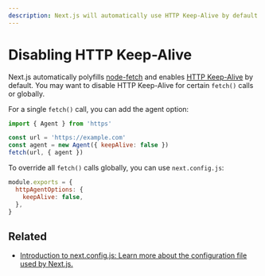 ```yaml
---
description: Next.js will automatically use HTTP Keep-Alive by default. Learn more about how to disable HTTP Keep-Alive here.
---
```


# Disabling HTTP Keep-Alive

Next.js automatically polyfills [node-fetch](/docs/basic-features/supported-browsers-features#polyfills) and enables [HTTP Keep-Alive](https://developer.mozilla.org/en-US/docs/Web/HTTP/Headers/Keep-Alive) by default. You may want to disable HTTP Keep-Alive for certain `fetch()` calls or globally.

For a single `fetch()` call, you can add the agent option:

```js
import { Agent } from 'https'

const url = 'https://example.com'
const agent = new Agent({ keepAlive: false })
fetch(url, { agent })
```

To override all `fetch()` calls globally, you can use `next.config.js`:

```js
module.exports = {
  httpAgentOptions: {
    keepAlive: false,
  },
}
```

## Related

- [Introduction to next.config.js: Learn more about the configuration file used by Next.js.](/docs/api-reference/next-config-js/introduction)
